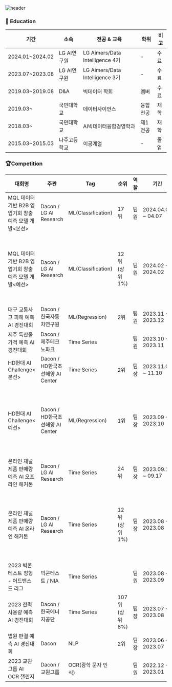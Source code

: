 ![header](https://capsule-render.vercel.app/api?type=venom&color=gradient&height=150&section=header&text=Welcome%20to-nl-Machine%20Choi's%20Github&fontColor=000000&fontSize=40&animation=scaleIn)

### 📝 Education

|기간|소속|전공 & 교육|학위|비고|
|----|---|-----------|---|----|
|2024.01~2024.02|LG AI연구원|LG Aimers/Data Intelligence 4기|-|수료|
|2023.07~2023.08|LG AI연구원|LG Aimers/Data Intelligence 3기|-|수료|
|2019.03~2019.08|D&A|빅데이터 학회|멤버|수료|
|2019.03~|국민대학교|데이터사이언스|융합전공|재학|
|2018.03~|국민대학교|AI빅데이터융합경영학과|제1전공|재학|
|2015.03~2015.03|나주고등학교|이공계열|-|졸업|
### 🏆Competition
|대회명|주관|Tag|순위|역할|기간|비고|
|----|----|----|----|----|--------|----|
|MQL 데이터 기반 B2B 영업기회 창출 예측 모델 개발<본선>|Dacon / LG AI Research|ML(Classification)|17위|팀원|2024.04.06 ~ 04.07| |
|MQL 데이터 기반 B2B 영업기회 창출 예측 모델 개발<예선>|Dacon / LG AI Research|ML(Classification)|12위(상위 1%)|팀원|2024.02 ~ 2024.02|오프라인 해커톤 진출|
|대구 교통사고 피해 예측 AI 경진대회|Dacon / 한국자동차연구원|ML(Regression)|2위|팀원|2023.11 ~ 2023.12| |
|제주 특산물 가격 예측 AI 경진대회|Dacon / 제주테크노파크|Time Series| |팀원|2023.10 ~ 2023.11| |
|HD현대 AI Challenge<본선>|Dacon / HD한국조선해양 AI Center|Time Series|2위|팀장|2023.11.06 ~ 11.10| |
|HD현대 AI Challenge<예선>|Dacon / HD한국조선해양 AI Center|ML(Regression)|1위|팀장|2023.09 ~ 2023.10|오프라인 해커톤 진출|
|온라인 채널 제품 판매량 예측 AI 오프라인 해커톤|Dacon / LG AI Research|Time Series|24위|팀장|2023.09.16 ~ 09.17| |
|온라인 채널 제품 판매량 예측 AI 온라인 해커톤|Dacon / LG AI Research|Time Series|12위(상위 1%)|팀장|2023.08 ~ 2023.08|오프라인 해커톤 진출|
|2023 빅콘테스트 정형 - 어드밴스드 리그|빅콘테스트 / NIA|Time Series| |팀원|2023.08 ~ 2023.09| |
|2023 전력사용량 예측 AI 경진대회|Dacon / 한국에너지공단|Time Series|107위(상위 8%)|팀장|2023.07 ~ 2023.08| |
|법원 판결 예측 AI 경진대회|Dacon|NLP|2위|팀장|2023.06 ~ 2023.07| |
|2023 교원그룹 AI OCR 챌린지|Dacon / 교원그룹|OCR(광학 문자 인식)| |팀원|2022.12 ~ 2023.01| |


<!--
**JunYong-Choi/JunYong-Choi** is a ✨ _special_ ✨ repository because its `README.md` (this file) appears on your GitHub profile.

Here are some ideas to get you started:

- 🔭 I’m currently working on ...
- 🌱 I’m currently learning ...
- 👯 I’m looking to collaborate on ...
- 🤔 I’m looking for help with ...
- 💬 Ask me about ...
- 📫 How to reach me: ...
- 😄 Pronouns: ...
- ⚡ Fun fact: ...
-->
